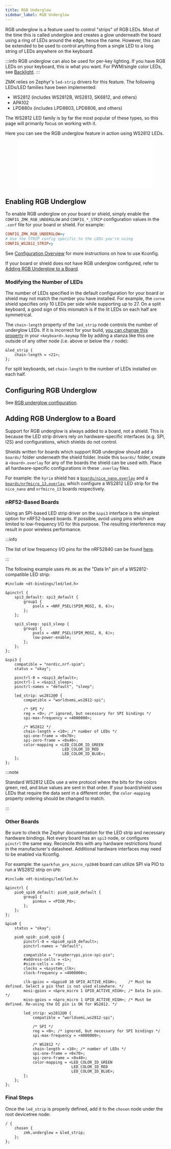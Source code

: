 ```yaml
---
title: RGB Underglow
sidebar_label: RGB Underglow
---
```


RGB underglow is a feature used to control "strips" of RGB LEDs. Most of the time this is called underglow and creates a glow underneath the board using a ring of LEDs around the edge, hence the name. However, this can be extended to be used to control anything from a single LED to a long string of LEDs anywhere on the keyboard.

:::info
RGB underglow can also be used for per-key lighting. If you have RGB LEDs on your keyboard, this is what you want. For PWM/single color LEDs, see [Backlight](backlight.mdx).
:::

ZMK relies on Zephyr's `led-strip` drivers for this feature. The following LEDs/LED families have been implemented:

- WS2812 (includes WS2812B, WS2813, SK6812, and others)
- APA102
- LPD880x (includes LPD8803, LPD8806, and others)

The WS2812 LED family is by far the most popular of these types, so this page will primarily focus on working with it.

Here you can see the RGB underglow feature in action using WS2812 LEDs.

<figure class="video-container">
  <iframe src="//www.youtube.com/embed/2KJkq8ssDU0" frameborder="0" allowfullscreen width="100%"></iframe>
</figure>

## Enabling RGB Underglow

To enable RGB underglow on your board or shield, simply enable the `CONFIG_ZMK_RGB_UNDERGLOW` and `CONFIG_*_STRIP` configuration values in the `.conf` file for your board or shield.
For example:

```ini
CONFIG_ZMK_RGB_UNDERGLOW=y
# Use the STRIP config specific to the LEDs you're using
CONFIG_WS2812_STRIP=y
```

See [Configuration Overview](/docs/config) for more instructions on how to use Kconfig.

If your board or shield does not have RGB underglow configured, refer to [Adding RGB Underglow to a Board](#adding-rgb-underglow-to-a-board).

### Modifying the Number of LEDs

The number of LEDs specified in the default configuration for your board or shield may not match the number you have installed. For example, the `corne` shield specifies only 10 LEDs per side while supporting up to 27. On a split keyboard, a good sign of this mismatch is if the lit LEDs on each half are symmetrical.

The `chain-length` property of the `led_strip` node controls the number of underglow LEDs. If it is incorrect for your build, [you can change this property](../config/index.md#changing-devicetree-properties) in your `<keyboard>.keymap` file by adding a stanza like this one outside of any other node (i.e. above or below the `/` node):

```dts
&led_strip {
    chain-length = <21>;
};
```

For split keyboards, set `chain-length` to the number of LEDs installed on each half.

## Configuring RGB Underglow

See [RGB underglow configuration](/docs/config/underglow).

## Adding RGB Underglow to a Board

Support for RGB underglow is always added to a board, not a shield. This is because the LED strip drivers rely on hardware-specific interfaces (e.g. SPI, I2S) and configurations, which shields do not control.

Shields written for boards which support RGB underglow should add a `boards/` folder underneath the shield folder. Inside this `boards/` folder, create a `<board>.overlay` for any of the boards the shield can be used with. Place all hardware-specific configurations in these `.overlay` files.

For example: the `kyria` shield has a [`boards/nice_nano.overlay`](https://github.com/zmkfirmware/zmk/blob/main/app/boards/shields/kyria/boards/nice_nano.overlay) and a [`boards/nrfmicro_13.overlay`](https://github.com/zmkfirmware/zmk/blob/main/app/boards/shields/kyria/boards/nrfmicro_13.overlay), which configure a WS2812 LED strip for the `nice_nano` and `nrfmicro_13` boards respectively.

### nRF52-Based Boards

Using an SPI-based LED strip driver on the `&spi3` interface is the simplest option for nRF52-based boards. If possible, avoid using pins which are limited to low-frequency I/O for this purpose. The resulting interference may result in poor wireless performance.

:::info

The list of low frequency I/O pins for the nRF52840 can be found [here](https://docs.nordicsemi.com/bundle/ps_nrf52840/page/pin.html).

:::

The following example uses `P0.06` as the "Data In" pin of a WS2812-compatible LED strip:

```dts
#include <dt-bindings/led/led.h>

&pinctrl {
    spi3_default: spi3_default {
        group1 {
            psels = <NRF_PSEL(SPIM_MOSI, 0, 6)>;
        };
    };

    spi3_sleep: spi3_sleep {
        group1 {
            psels = <NRF_PSEL(SPIM_MOSI, 0, 6)>;
            low-power-enable;
        };
    };
};

&spi3 {
    compatible = "nordic,nrf-spim";
    status = "okay";

    pinctrl-0 = <&spi3_default>;
    pinctrl-1 = <&spi3_sleep>;
    pinctrl-names = "default", "sleep";

    led_strip: ws2812@0 {
        compatible = "worldsemi,ws2812-spi";

        /* SPI */
        reg = <0>; /* ignored, but necessary for SPI bindings */
        spi-max-frequency = <4000000>;

        /* WS2812 */
        chain-length = <10>; /* number of LEDs */
        spi-one-frame = <0x70>;
        spi-zero-frame = <0x40>;
        color-mapping = <LED_COLOR_ID_GREEN
                         LED_COLOR_ID_RED
                         LED_COLOR_ID_BLUE>;
    };
};
```

:::note

Standard WS2812 LEDs use a wire protocol where the bits for the colors green, red, and blue values are sent in that order.
If your board/shield uses LEDs that require the data sent in a different order, the `color-mapping` property ordering should be changed to match.

:::

### Other Boards

Be sure to check the Zephyr documentation for the LED strip and necessary hardware bindings. Not every board has an `spi3` node, or configures `pinctrl` the same way. Reconcile this with any hardware restrictions found in the manufacturer's datasheet. Additional hardware interfaces may need to be enabled via Kconfig.

For example: the `sparkfun_pro_micro_rp2040` board can utilize SPI via PIO to run a WS2812 strip on `GP0`:

```dts
#include <dt-bindings/led/led.h>

&pinctrl {
    pio0_spi0_default: pio0_spi0_default {
        group1 {
            pinmux = <PIO0_P0>;
        };
    };
};

&pio0 {
    status = "okay";

    pio0_spi0: pio0_spi0 {
        pinctrl-0 = <&pio0_spi0_default>;
        pinctrl-names = "default";

        compatible = "raspberrypi,pico-spi-pio";
        #address-cells = <1>;
        #size-cells = <0>;
        clocks = <&system_clk>;
        clock-frequency = <4000000>;

        clk-gpios = <&gpio0 10 GPIO_ACTIVE_HIGH>;     /* Must be defined. Select a pin that is not used elsewhere. */
        mosi-gpios = <&pro_micro 1 GPIO_ACTIVE_HIGH>; /* Data In pin. */
        miso-gpios = <&pro_micro 1 GPIO_ACTIVE_HIGH>; /* Must be defined. Re-using the DI pin is OK for WS2812. */

        led_strip: ws2812@0 {
            compatible = "worldsemi,ws2812-spi";

            /* SPI */
            reg = <0>; /* ignored, but necessary for SPI bindings */
            spi-max-frequency = <4000000>;

            /* WS2812 */
            chain-length = <10>; /* number of LEDs */
            spi-one-frame = <0x70>;
            spi-zero-frame = <0x40>;
            color-mapping = <LED_COLOR_ID_GREEN
                             LED_COLOR_ID_RED
                             LED_COLOR_ID_BLUE>;
        };
    };
};
```

### Final Steps

Once the `led_strip` is properly defined, add it to the `chosen` node under the root devicetree node:

```dts
/ {
    chosen {
        zmk,underglow = &led_strip;
    };
};
```
